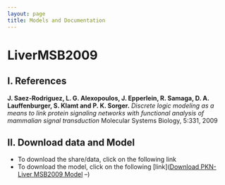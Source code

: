 ```yaml
---
layout: page
title: Models and Documentation
---
```


# LiverMSB2009

## I. References
**J. Saez-Rodriguez, L. G. Alexopoulos, J. Epperlein, R. Samaga, D. A. Lauffenburger, S. Klamt and P. K. Sorger.** *Discrete logic modeling as a means to link protein signaling networks with functional analysis of mammalian signal transduction* Molecular Systems Biology, 5:331, 2009

## II. Download data and Model
* To download the share/data, click on the following link
* To download the model, click on the following [link](<a href="github.com/saezlab/cellnopt/blob/gh-pages/public/PKN-LiverMSB2009.sif.txt">Download PKN-Liver MSB2009 Model</a> –)
